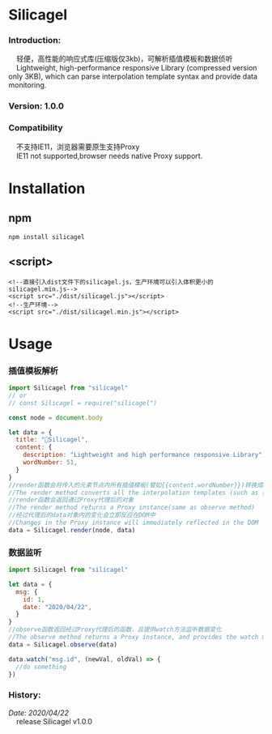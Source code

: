 # Silicagel
### Introduction: 
&nbsp;&nbsp;&nbsp;&nbsp;轻便，高性能的响应式库(压缩版仅3kb)，可解析插值模板和数据侦听  
&nbsp;&nbsp;&nbsp;&nbsp;Lightweight, high-performance responsive Library (compressed version only 3KB), which can parse interpolation template syntax and provide data monitoring.
### Version: 1.0.0  
### Compatibility
&nbsp;&nbsp;&nbsp;&nbsp;不支持IE11，浏览器需要原生支持Proxy  
&nbsp;&nbsp;&nbsp;&nbsp;IE11 not supported,browser needs native Proxy support.
# Installation
## npm
```
npm install silicagel
```
## \<script\>
```
<!--直接引入dist文件下的silicagel.js，生产环境可以引入体积更小的silicagel.min.js-->
<script src="./dist/silicagel.js"></script>
<!--生产环境-->
<script src="./dist/silicagel.min.js"></script>
```
# Usage
### 插值模板解析
```js
import Silicagel from "silicagel"
// or 
// const Silicagel = require("silicagel")

const node = document.body

let data = {
  title: "🌸Silicagel",
  content: {
    description: "Lightweight and high performance responsive Library",
    wordNumber: 51,
  }
}
//render函数会将传入的元素节点内所有插值模板(譬如{{content.wordNumber}})转换成data中的数据
//The render method converts all the interpolation templates (such as {{content. Wordnumber}}) in the passed element node to corresponding content in the passed data
//render函数会返回通过Proxy代理后的对象
//The render method returns a Proxy instance(same as observe method)
//经过代理后的data对象内的变化会立即反应在DOM中
//Changes in the Proxy instance will immediately reflected in the DOM
data = Silicagel.render(node, data)
```
### 数据监听
```js
import Silicagel from "silicagel"

let data = {
  msg: {
    id: 1,
    date: "2020/04/22",
  }
}
//observe函数返回经过Proxy代理后的函数，且提供watch方法监听数据变化
//The observe method returns a Proxy instance, and provides the watch method to listen for data changes
data = Silicagel.observe(data)

data.watch("msg.id", (newVal, oldVal) => {
  //do something
})
```


### History:  
_Date: 2020/04/22_  
&nbsp;&nbsp;&nbsp;&nbsp;release Silicagel v1.0.0